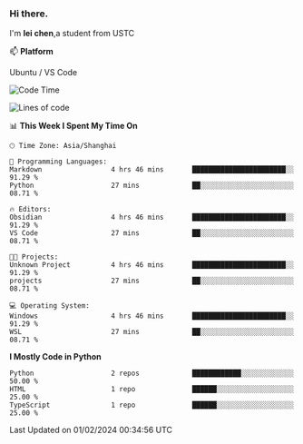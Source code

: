 ### Hi there.
I'm **lei chen**,a student from USTC

📫 **Platform**

Ubuntu / VS Code

<!--START_SECTION:waka-->
![Code Time](http://img.shields.io/badge/Code%20Time-164%20hrs%208%20mins-blue)

![Lines of code](https://img.shields.io/badge/From%20Hello%20World%20I%27ve%20Written-12.0%20thousand%20lines%20of%20code-blue)

📊 **This Week I Spent My Time On** 

```text
🕑︎ Time Zone: Asia/Shanghai

💬 Programming Languages: 
Markdown                 4 hrs 46 mins       ███████████████████████░░   91.29 % 
Python                   27 mins             ██░░░░░░░░░░░░░░░░░░░░░░░   08.71 % 

🔥 Editors: 
Obsidian                 4 hrs 46 mins       ███████████████████████░░   91.29 % 
VS Code                  27 mins             ██░░░░░░░░░░░░░░░░░░░░░░░   08.71 % 

🐱‍💻 Projects: 
Unknown Project          4 hrs 46 mins       ███████████████████████░░   91.29 % 
projects                 27 mins             ██░░░░░░░░░░░░░░░░░░░░░░░   08.71 % 

💻 Operating System: 
Windows                  4 hrs 46 mins       ███████████████████████░░   91.29 % 
WSL                      27 mins             ██░░░░░░░░░░░░░░░░░░░░░░░   08.71 % 
```

**I Mostly Code in Python** 

```text
Python                   2 repos             ████████████░░░░░░░░░░░░░   50.00 % 
HTML                     1 repo              ██████░░░░░░░░░░░░░░░░░░░   25.00 % 
TypeScript               1 repo              ██████░░░░░░░░░░░░░░░░░░░   25.00 % 
```




 Last Updated on 01/02/2024 00:34:56 UTC
<!--END_SECTION:waka-->
